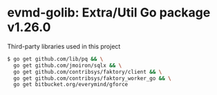 # evmd-golib: Extra/Util Go package v1.26.0

Third-party libraries used in this project

```bash
$ go get github.com/lib/pq && \
  go get github.com/jmoiron/sqlx && \
  go get github.com/contribsys/faktory/client && \
  go get github.com/contribsys/faktory_worker_go && \
  go get bitbucket.org/everymind/gforce
```
